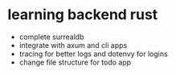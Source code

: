 # learning backend rust
- complete surrealdb
- integrate with axum and cli apps
- tracing for better logs and dotenvy for logins
- change file structure for todo app
